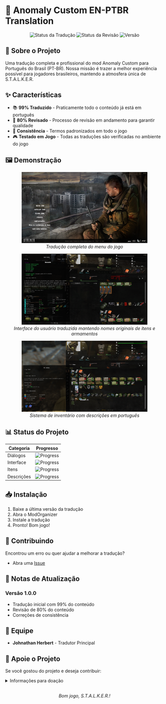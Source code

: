 # 🌟 Anomaly Custom EN-PTBR Translation

<div align="center">

![Status da Tradução](https://img.shields.io/badge/Tradução-99%25-brightgreen)
![Status da Revisão](https://img.shields.io/badge/Revisão-80%25-yellow)
![Versão](https://img.shields.io/badge/Versão-1.0.0-blue)

</div>

## 📖 Sobre o Projeto

Uma tradução completa e profissional do mod Anomaly Custom para Português do Brasil (PT-BR). Nossa missão é trazer a melhor experiência possível para jogadores brasileiros, mantendo a atmosfera única de S.T.A.L.K.E.R.

## ✨ Características

- 📚 **99% Traduzido** - Praticamente todo o conteúdo já está em português
- 📝 **80% Revisado** - Processo de revisão em andamento para garantir qualidade
- 🔄 **Consistência** - Termos padronizados em todo o jogo
- 🎮 **Testado em Jogo** - Todas as traduções são verificadas no ambiente do jogo

## 🖼️ Demonstração

<p align="center">
  <kbd>
    <img src="./assets/unknown_2024.11.19-00.02.png" alt="Exemplo de Diálogo" width="400"/>
  </kbd>
  <br>
  <em>Tradução completa do menu do jogo</em>
</p>

<p align="center">
  <kbd>
    <img src="./assets/unknown_2024.11.19-00.15.png" alt="Interface Traduzida" width="400"/>
  </kbd>
  <br>
  <em>Interface do usuário traduzida mantendo nomes originais de itens e armamentos</em>
</p>

<p align="center">
  <kbd>
    <img src="./assets/unknown_2024.11.19-00.13.png" alt="Inventário Traduzido" width="400"/>
  </kbd>
  <br>
  <em>Sistema de inventário com descrições em português</em>
</p>

## 📊 Status do Projeto

| Categoria | Progresso |
|-----------|-----------|
| Diálogos | ![Progress](https://img.shields.io/badge/progresso-99%25-brightgreen) |
| Interface | ![Progress](https://img.shields.io/badge/progresso-100%25-brightgreen) |
| Itens | ![Progress](https://img.shields.io/badge/progresso-98%25-brightgreen) |
| Descrições | ![Progress](https://img.shields.io/badge/progresso-95%25-brightgreen) |

## 📥 Instalação

1. Baixe a última versão da tradução
2. Abra o ModOrganizer
3. Instale a tradução
4. Pronto! Bom jogo!

## 🤝 Contribuindo

Encontrou um erro ou quer ajudar a melhorar a tradução? 
- Abra uma [Issue](https://github.com/seu-usuario/AnomalyCustomEN-PTBR-translation/issues)


## 📝 Notas de Atualização

### Versão 1.0.0
- Tradução inicial com 99% do conteúdo
- Revisão de 80% do conteúdo
- Correções de consistência

## 👥 Equipe

- **Johnathan Herbert** - Tradutor Principal

## 💝 Apoie o Projeto

Se você gostou do projeto e deseja contribuir:

<details>
<summary>Informações para doação</summary>

**Chave Pix:** `016508d2-3500-4f82-9b67-07a9c7710861`

<p align="center">
  <kbd>
    <img src="./assets/qrcode.jpg" alt="QR Code Pix" width="150"/>
  </kbd>
</p>

</details>

<p align="center">
  <br>
  <em>Bom jogo, S.T.A.L.K.E.R.!</em>
</p>